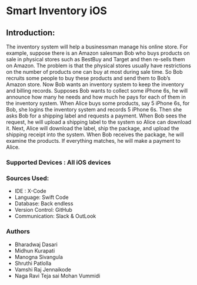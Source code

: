 # Smart Inventory iOS

## Introduction:
The inventory system will help a businessman manage his online store. For example, suppose there is an Amazon salesman Bob who buys products on sale in physical stores such as BestBuy and Target and then re-sells them on Amazon. The problem is that the physical stores usually have restrictions on the number of products one can buy at most during sale time. So Bob recruits some people to buy these products and send them to Bob’s Amazon store. Now Bob wants an inventory system to keep the inventory and billing records. Supposes Bob wants to collect some iPhone 6s, he will announce how many he needs and how much he pays for each of them in the inventory system. When Alice buys some products, say 5 iPhone 6s, for Bob, she logins the inventory system and records 5 iPhone 6s. Then she asks Bob for a shipping label and requests a payment.   When Bob sees the request, he will upload a shipping label to the system so Alice can download it. Next, Alice will download the label, ship the package, and upload the shipping receipt into the system. When Bob receives the package, he will examine the products. If everything matches, he will make a payment to Alice.

### Supported Devices : All iOS devices

### Sources Used:
- IDE : X-Code
- Language: Swift Code
- Database: Back endless
- Version Control: GitHub
- Communication: Slack & OutLook

### Authors
- Bharadwaj Dasari
- Midhun Kurapati
- Manogna Sivangula
- Shruthi Patlolla
- Vamshi Raj Jennaikode
- Naga Ravi Teja sai Mohan Vummidi






